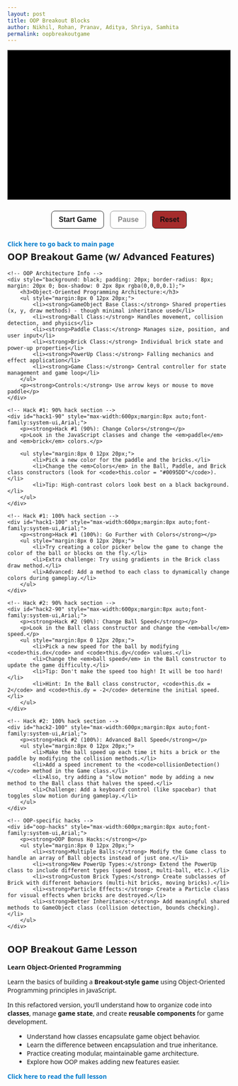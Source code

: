 ```yaml
---
layout: post 
title: OOP Breakout Blocks
author: Nikhil, Rohan, Pranav, Aditya, Shriya, Samhita
permalink: oopbreakoutgame
---
```


<style>
  canvas {
    background: #000;
    display: block;
    margin: 0 auto;
    border: 1px solid #333;
  }
  
  button:disabled {
    opacity: 0.5;
    cursor: not-allowed;
  }
  
  button:hover:not(:disabled) {
    background: #f0f0f0;
  }

  .title {
    margin-top: 5px !important;
  }

  .back-button {
    margin-bottom: 5px !important;
  }
</style>

<canvas id="gameCanvas" width="600" height="400"></canvas>

<div class="controls" style="text-align: center; margin: 20px 0;">
    <button id="startBtn" style="margin: 5px; padding: 10px 16px; font-size: 16px; font-weight: 600; border: 1px solid #222; background: #fff; cursor: pointer; border-radius: 8px; color: #111;">Start Game</button>
    <button id="pauseBtn" disabled style="margin: 5px; padding: 10px 16px; font-size: 16px; font-weight: 600; border: 1px solid #222; background: #fff; cursor: pointer; border-radius: 8px; color: #111;">Pause</button>
    <button id="resetBtn" style="margin: 5px; padding: 10px 16px; font-size: 16px; font-weight: 600; border: 1px solid #222; background: #a52c2cff; cursor: pointer; border-radius: 8px; color: #111;">Reset</button>
    <button id="nextLevelBtn" style="display:none;margin:10px auto 0;padding:10px 16px;font-family:system-ui,Arial;font-size:16px;font-weight:600;border:1px solid #222;background:#fff;cursor:pointer;border-radius:8px;color:#111 !important;">Next Level ▶</button>
</div>

<!-- Hack Challenges Section -->
<div id="hack1" style="max-width:600px;margin:8px auto;font-family:system-ui,Arial;">
    <p class="back-button"><a href="{{site.baseurl}}/hacks" style="text-decoration:none;color:#007acc;font-weight:bold;">Click here to go back to main page</a></p>
    <h2 class="title">OOP Breakout Game (w/ Advanced Features)</h2>
    
    <!-- OOP Architecture Info -->
    <div style="background: black; padding: 20px; border-radius: 8px; margin: 20px 0; box-shadow: 0 2px 8px rgba(0,0,0,0.1);">
        <h3>Object-Oriented Programming Architecture:</h3>
        <ul style="margin:8px 0 12px 20px;">
            <li><strong>GameObject Base Class:</strong> Shared properties (x, y, draw methods) - though minimal inheritance used</li>
            <li><strong>Ball Class:</strong> Handles movement, collision detection, and physics</li>
            <li><strong>Paddle Class:</strong> Manages size, position, and user input</li>
            <li><strong>Brick Class:</strong> Individual brick state and power-up properties</li>
            <li><strong>PowerUp Class:</strong> Falling mechanics and effect application</li>
            <li><strong>Game Class:</strong> Central controller for state management and game loop</li>
        </ul>
        <p><strong>Controls:</strong> Use arrow keys or mouse to move paddle</p>
    </div>

    <!-- Hack #1: 90% hack section -->
    <div id="hack1-90" style="max-width:600px;margin:8px auto;font-family:system-ui,Arial;">
        <p><strong>Hack #1 (90%): Change Colors</strong></p>
        <p>Look in the JavaScript classes and change the <em>paddle</em> and <em>brick</em> colors.</p>
        
        <ul style="margin:8px 0 12px 20px;">
            <li>Pick a new color for the paddle and the bricks.</li>
            <li>Change the <em>Colors</em> in the Ball, Paddle, and Brick class constructors (look for <code>this.color = "#0095DD"</code>).</li>
            <li>Tip: High-contrast colors look best on a black background.</li>
        </ul>
    </div>

    <!-- Hack #1: 100% hack section -->
    <div id="hack1-100" style="max-width:600px;margin:8px auto;font-family:system-ui,Arial;">
        <p><strong>Hack #1 (100%): Go Further with Colors</strong></p>
        <ul style="margin:8px 0 12px 20px;">
            <li>Try creating a color picker below the game to change the color of the ball or blocks on the fly.</li>
            <li>Extra challenge: Try using gradients in the Brick class draw method.</li>
            <li>Advanced: Add a method to each class to dynamically change colors during gameplay.</li>
        </ul>
    </div>

    <!-- Hack #2: 90% hack section -->
    <div id="hack2-90" style="max-width:600px;margin:8px auto;font-family:system-ui,Arial;">
        <p><strong>Hack #2 (90%): Change Ball Speed</strong></p>
        <p>Look in the Ball class constructor and change the <em>ball</em> speed.</p>
        <ul style="margin:8px 0 12px 20px;">
            <li>Pick a new speed for the ball by modifying <code>this.dx</code> and <code>this.dy</code> values.</li>
            <li>Change the <em>ball speed</em> in the Ball constructor to update the game difficulty.</li>
            <li>Tip: Don't make the speed too high! It will be too hard!</li>
            <li>Hint: In the Ball class constructor, <code>this.dx = 2</code> and <code>this.dy = -2</code> determine the initial speed.</li>
        </ul>
    </div>

    <!-- Hack #2: 100% hack section -->
    <div id="hack2-100" style="max-width:600px;margin:8px auto;font-family:system-ui,Arial;">
        <p><strong>Hack #2 (100%): Advanced Ball Speed</strong></p>
        <ul style="margin:8px 0 12px 20px;">
            <li>Make the ball speed up each time it hits a brick or the paddle by modifying the collision methods.</li>
            <li>Add a speed increment to the <code>collisionDetection()</code> method in the Game class.</li>
            <li>Also, try adding a "slow motion" mode by adding a new method to the Ball class that halves the speed.</li>
            <li>Challenge: Add a keyboard control (like spacebar) that toggles slow motion during gameplay.</li>
        </ul>
    </div>

    <!-- OOP-specific hacks -->
    <div id="oop-hacks" style="max-width:600px;margin:8px auto;font-family:system-ui,Arial;">
        <p><strong>OOP Bonus Hacks:</strong></p>
        <ul style="margin:8px 0 12px 20px;">
            <li><strong>Multiple Balls:</strong> Modify the Game class to handle an array of Ball objects instead of just one.</li>
            <li><strong>New PowerUp Types:</strong> Extend the PowerUp class to include different types (speed boost, multi-ball, etc.).</li>
            <li><strong>Custom Brick Types:</strong> Create subclasses of Brick with different behaviors (multi-hit bricks, moving bricks).</li>
            <li><strong>Particle Effects:</strong> Create a Particle class for visual effects when bricks are destroyed.</li>
            <li><strong>Better Inheritance:</strong> Add meaningful shared methods to GameObject class (collision detection, bounds checking).</li>
        </ul>
    </div>
</div>

<div id="information" style="max-width:600px;margin:8px auto;font-family:system-ui,Arial;">
    <h2>OOP Breakout Game Lesson</h2>
    <p><strong>Learn Object-Oriented Programming</strong></p>
    <p>Learn the basics of building a <strong>Breakout-style game</strong> using Object-Oriented Programming principles in JavaScript.</p>
    <p>In this refactored version, you'll understand how to organize code into <strong>classes</strong>, manage <strong>game state</strong>, and create <strong>reusable components</strong> for game development.</p>
    <ul style="margin:8px 0 12px 20px;">
        <li>Understand how classes encapsulate game object behavior.</li>
        <li>Learn the difference between encapsulation and true inheritance.</li>
        <li>Practice creating modular, maintainable game architecture.</li>
        <li>Explore how OOP makes adding new features easier.</li>
    </ul>
    <p><a href="{{site.baseurl}}/oopbreakoutlesson" style="text-decoration:none;color:#007acc;font-weight:bold;">Click here to read the full lesson</a></p>
</div>

<script>
  // Base GameObject class - provides common functionality
  class GameObject {
      constructor(x, y) {
          this.x = x;
          this.y = y;
      }
      
      draw(ctx) {
          // Base draw method - to be overridden
      }
      
      update() {
          // Base update method - to be overridden
      }
  }

  // Ball class - handles ball physics and movement
  class Ball extends GameObject {
      constructor(x, y, radius = 8) {
          super(x, y);
          this.radius = radius;
          this.dx = 2;
          this.dy = -2;
          this.color = "#0095DD";
      }
      
      draw(ctx) {
          ctx.beginPath();
          ctx.arc(this.x, this.y, this.radius, 0, Math.PI * 2);
          ctx.fillStyle = this.color;
          ctx.fill();
          ctx.closePath();
      }
      
      update(canvasWidth, canvasHeight) {
          // Wall collision
          if (this.x + this.dx > canvasWidth - this.radius || this.x + this.dx < this.radius) {
              this.dx = -this.dx;
          }
          if (this.y + this.dy < this.radius) {
              this.dy = -this.dy;
          }
          
          this.x += this.dx;
          this.y += this.dy;
      }
      
      reset(canvasWidth, canvasHeight) {
          this.x = canvasWidth / 2;
          this.y = canvasHeight - 30;
          const speed = Math.hypot(this.dx, this.dy);
          const angle = (Math.PI / 6) + Math.random() * (Math.PI / 3);
          const sign = Math.random() < 0.5 ? -1 : 1;
          this.dx = sign * speed * Math.cos(angle);
          this.dy = -Math.abs(speed * Math.sin(angle));
      }
      
      speedUp(multiplier = 1.12) {
          const currentSpeed = Math.hypot(this.dx, this.dy) * multiplier;
          const theta = Math.atan2(this.dy, this.dx);
          this.dx = currentSpeed * Math.cos(theta);
          this.dy = currentSpeed * Math.sin(theta);
      }
      
      collidesWith(obj) {
          return (
              this.x > obj.x &&
              this.x < obj.x + obj.width &&
              this.y > obj.y &&
              this.y < obj.y + obj.height
          );
      }
      
      collidesWithPaddle(paddle) {
          return (
              this.y + this.dy > paddle.canvasHeight - paddle.height &&
              this.x > paddle.x &&
              this.x < paddle.x + paddle.width
          );
      }
  }

  // Paddle class - handles paddle movement and controls
  class Paddle extends GameObject {
      constructor(x, y, canvasWidth, canvasHeight) {
          super(x, y);
          this.canvasWidth = canvasWidth;
          this.canvasHeight = canvasHeight;
          this.baseWidth = 75;
          this.width = this.baseWidth;
          this.height = 10;
          this.color = "#dd0000ff";
          this.speed = 7;
          this.leftPressed = false;
          this.rightPressed = false;
      }
      
      draw(ctx) {
          ctx.beginPath();
          ctx.rect(this.x, this.canvasHeight - this.height, this.width, this.height);
          ctx.fillStyle = this.color;
          ctx.fill();
          ctx.closePath();
      }
      
      update() {
          if (this.rightPressed && this.x < this.canvasWidth - this.width) {
              this.x += this.speed;
          } else if (this.leftPressed && this.x > 0) {
              this.x -= this.speed;
          }
      }
      
      setPosition(x) {
          if (x > 0 && x < this.canvasWidth) {
              this.x = x - this.width / 2;
          }
      }
      
      reset() {
          this.x = (this.canvasWidth - this.width) / 2;
          this.width = this.baseWidth;
      }
      
      applyPowerUp(type) {
          if (type === "wide") {
              this.width = this.baseWidth + 40;
          }
      }
      
      resetPowerUp() {
          this.width = this.baseWidth;
      }
  }

  // Brick class - individual brick with power-up capability
  class Brick extends GameObject {
      constructor(x, y, width = 75, height = 20) {
          super(x, y);
          this.width = width;
          this.height = height;
          this.status = 1; // 1 = active, 0 = destroyed
          this.hasPowerUp = Math.random() < 0.3; // 30% chance
          this.color = this.hasPowerUp ? "purple" : "#00dd1aff";
      }
      
      draw(ctx) {
          if (this.status === 1) {
              ctx.beginPath();
              ctx.rect(this.x, this.y, this.width, this.height);
              
              if (this.hasPowerUp) {
                  ctx.fillStyle = this.color;
                  ctx.shadowColor = "orange";
                  ctx.shadowBlur = 10;
              } else {
                  ctx.fillStyle = this.color;
                  ctx.shadowBlur = 0;
              }
              
              ctx.fill();
              ctx.closePath();
          }
      }
      
      destroy() {
          this.status = 0;
      }
      
      isActive() {
          return this.status === 1;
      }
  }

  // PowerUp class - falling power-ups with effects
  class PowerUp extends GameObject {
      constructor(x, y) {
          super(x, y);
          this.size = 20;
          this.fallSpeed = 1.5;
          this.active = true;
          this.type = "wide"; // could be expanded for different types
      }
      
      draw(ctx) {
          if (this.active) {
              // Create gradient effect
              const gradient = ctx.createRadialGradient(
                  this.x, this.y, 5, this.x, this.y, this.size
              );
              gradient.addColorStop(0, "yellow");
              gradient.addColorStop(1, "red");
              
              ctx.beginPath();
              ctx.arc(this.x, this.y, this.size / 2, 0, Math.PI * 2);
              ctx.fillStyle = gradient;
              ctx.fill();
              ctx.closePath();
              
              // Draw "P" text
              ctx.fillStyle = "black";
              ctx.font = "bold 14px Arial";
              ctx.textAlign = "center";
              ctx.textBaseline = "middle";
              ctx.fillText("P", this.x, this.y);
          }
      }
      
      update(canvasHeight) {
          if (this.active) {
              this.y += this.fallSpeed;
              if (this.y > canvasHeight) {
                  this.active = false;
              }
          }
      }
      
      collidesWithPaddle(paddle) {
          return (
              this.active &&
              this.y + this.size / 2 >= paddle.canvasHeight - paddle.height &&
              this.x > paddle.x &&
              this.x < paddle.x + paddle.width
          );
      }
      
      collect() {
          this.active = false;
      }
  }

  // Main Game class - controls game state and orchestrates everything
  class Game {
      constructor(canvasId) {
          this.canvas = document.getElementById(canvasId);
          this.ctx = this.canvas.getContext("2d");
          this.width = this.canvas.width;
          this.height = this.canvas.height;
          
          // Game state
          this.score = 0;
          this.lives = 3;
          this.level = 1;
          this.paused = false;
          this.gameRunning = false;
          
          // Game objects
          this.ball = new Ball(this.width / 2, this.height - 30);
          this.paddle = new Paddle((this.width - 75) / 2, this.height - 10, this.width, this.height);
          this.bricks = [];
          this.powerUps = [];
          
          // Power-up state
          this.activePowerUp = null;
          this.powerUpTimer = 0;
          this.powerUpDuration = 5000; // 5 seconds
          
          // Brick configuration
          this.brickRows = 4;
          this.brickCols = 6;
          this.brickPadding = 10;
          this.brickOffsetTop = 30;
          this.brickOffsetLeft = 50;
          
          this.setupEventListeners();
          this.initBricks();
      }
      
      setupEventListeners() {
          // Keyboard controls
          document.addEventListener("keydown", (e) => {
              if (e.key === "Right" || e.key === "ArrowRight") {
                  this.paddle.rightPressed = true;
              } else if (e.key === "Left" || e.key === "ArrowLeft") {
                  this.paddle.leftPressed = true;
              }
          });
          
          document.addEventListener("keyup", (e) => {
              if (e.key === "Right" || e.key === "ArrowRight") {
                  this.paddle.rightPressed = false;
              } else if (e.key === "Left" || e.key === "ArrowLeft") {
                  this.paddle.leftPressed = false;
              }
          });
          
          // Mouse controls
          this.canvas.addEventListener("mousemove", (e) => {
              const relativeX = e.clientX - this.canvas.offsetLeft;
              this.paddle.setPosition(relativeX);
          });
          
          // Button controls
          document.getElementById("startBtn").addEventListener("click", () => this.start());
          document.getElementById("pauseBtn").addEventListener("click", () => this.togglePause());
          document.getElementById("resetBtn").addEventListener("click", () => this.reset());
          document.getElementById("nextLevelBtn").addEventListener("click", () => this.nextLevel());
      }
      
      initBricks() {
          this.bricks = [];
          for (let c = 0; c < this.brickCols; c++) {
              for (let r = 0; r < this.brickRows; r++) {
                  const x = c * (75 + this.brickPadding) + this.brickOffsetLeft;
                  const y = r * (20 + this.brickPadding) + this.brickOffsetTop;
                  this.bricks.push(new Brick(x, y));
              }
          }
      }
      
      start() {
          this.gameRunning = true;
          this.paused = false;
          document.getElementById("startBtn").disabled = true;
          document.getElementById("pauseBtn").disabled = false;
          this.gameLoop();
      }
      
      togglePause() {
          this.paused = !this.paused;
          document.getElementById("pauseBtn").textContent = this.paused ? "Resume" : "Pause";
          if (!this.paused) {
              this.gameLoop();
          }
      }
      
      reset() {
          this.score = 0;
          this.lives = 3;
          this.level = 1;
          this.brickRows = 4;
          this.paused = false;
          this.gameRunning = false;
          
          this.ball.reset(this.width, this.height);
          this.paddle.reset();
          this.powerUps = [];
          this.activePowerUp = null;
          
          this.initBricks();
          
          document.getElementById("startBtn").disabled = false;
          document.getElementById("pauseBtn").disabled = true;
          document.getElementById("pauseBtn").textContent = "Pause";
          document.getElementById("nextLevelBtn").style.display = "none";
          
          this.draw();
      }
      
      nextLevel() {
          this.level++;
          this.ball.speedUp(1.12);
          
          if (this.brickRows < 8) {
              this.brickRows++;
          }
          
          this.initBricks();
          this.ball.reset(this.width, this.height);
          this.paddle.reset();
          this.powerUps = [];
          this.activePowerUp = null;
          
          this.paused = false;
          document.getElementById("nextLevelBtn").style.display = "none";
          this.gameLoop();
      }
      
      collisionDetection() {
          for (let brick of this.bricks) {
              if (brick.isActive() && this.ball.collidesWith(brick)) {
                  this.ball.dy = -this.ball.dy;
                  brick.destroy();
                  this.score++;
                  
                  if (brick.hasPowerUp) {
                      this.powerUps.push(new PowerUp(brick.x + brick.width / 2, brick.y));
                  }
              }
          }
      }
      
      updatePowerUps() {
          for (let powerUp of this.powerUps) {
              powerUp.update(this.height);
              
              if (powerUp.collidesWithPaddle(this.paddle)) {
                  powerUp.collect();
                  this.paddle.applyPowerUp(powerUp.type);
                  this.activePowerUp = powerUp.type;
                  this.powerUpTimer = Date.now();
              }
          }
          
          // Check power-up timer
          if (this.activePowerUp) {
              const elapsed = Date.now() - this.powerUpTimer;
              if (elapsed > this.powerUpDuration) {
                  this.activePowerUp = null;
                  this.paddle.resetPowerUp();
              }
          }
          
          // Remove inactive power-ups
          this.powerUps = this.powerUps.filter(p => p.active);
      }
      
      checkWinCondition() {
          const activeBricks = this.bricks.filter(brick => brick.isActive()).length;
          if (activeBricks === 0) {
              this.paused = true;
              document.getElementById("nextLevelBtn").style.display = "block";
              return true;
          }
          return false;
      }
      
      checkBallCollision() {
          // Ball hits bottom
          if (this.ball.y + this.ball.dy > this.height - this.ball.radius) {
              if (this.ball.collidesWithPaddle(this.paddle)) {
                  this.ball.dy = -this.ball.dy;
              } else {
                  this.lives--;
                  if (this.lives === 0) {
                      this.gameOver();
                  } else {
                      this.ball.reset(this.width, this.height);
                      this.paddle.reset();
                  }
              }
          }
      }
      
      gameOver() {
          this.gameRunning = false;
          this.paused = true;
          alert(`GAME OVER! Final Score: ${this.score}`);
          this.reset();
      }
      
      drawUI() {
          // Score
          this.ctx.font = "16px Arial";
          this.ctx.fillStyle = "#0095DD";
          this.ctx.textAlign = "left";
          this.ctx.fillText("Score: " + this.score, 8, 20);
          
          // Lives  
          this.ctx.textAlign = "right";
          this.ctx.fillText("Lives: " + this.lives, this.width - 8, 20);
          
          // Level
          this.ctx.textAlign = "center";
          this.ctx.fillText("Level: " + this.level, this.width / 2, 20);
          
          // Power-up timer
          if (this.activePowerUp) {
              const elapsed = Date.now() - this.powerUpTimer;
              const remaining = Math.max(0, this.powerUpDuration - elapsed);
              const barHeight = 100;
              const barWidth = 10;
              const fillHeight = (remaining / this.powerUpDuration) * barHeight;
              
              this.ctx.fillStyle = "gray";
              this.ctx.fillRect(this.width - 20, 30, barWidth, barHeight);
              
              this.ctx.fillStyle = "lime";
              this.ctx.fillRect(
                  this.width - 20,
                  30 + (barHeight - fillHeight),
                  barWidth,
                  fillHeight
              );
              
              this.ctx.strokeStyle = "black";
              this.ctx.strokeRect(this.width - 20, 30, barWidth, barHeight);
          }
      }
      
      update() {
          if (this.paused || !this.gameRunning) return;
          
          this.ball.update(this.width, this.height);
          this.paddle.update();
          this.updatePowerUps();
          this.collisionDetection();
          this.checkBallCollision();
          
          if (this.checkWinCondition()) return;
      }
      
      draw() {
          // Clear canvas
          this.ctx.clearRect(0, 0, this.width, this.height);
          
          // Draw all game objects
          for (let brick of this.bricks) {
              brick.draw(this.ctx);
          }
          
          this.ball.draw(this.ctx);
          this.paddle.draw(this.ctx);
          
          for (let powerUp of this.powerUps) {
              powerUp.draw(this.ctx);
          }
          
          this.drawUI();
      }
      
      gameLoop() {
          if (this.paused || !this.gameRunning) return;
          
          this.update();
          this.draw();
          
          requestAnimationFrame(() => this.gameLoop());
      }
  }

  // Initialize the game
  const game = new Game("gameCanvas");
  
  // Initial draw
  game.draw();
</script>